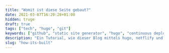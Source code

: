 ```yaml
---
title: "Womit ist diese Seite gebaut?"
date: 2021-03-07T16:20:28+01:00
hidden: truge
draft: true
tags: ["tech", "hugo", "git"]
keywords: ["github", "static site generator", "hugo", "continuous deployment", "netlify"]
description: "Ein Tutorial, wie dieser Blog mittels hugo, netflify und github gebaut wurde."
slug: "how-its-built"
---
```


